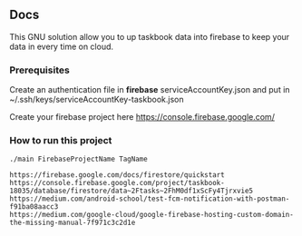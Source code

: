## Docs


This GNU solution allow you to up taskbook data into firebase to keep your data in every time on cloud.

### Prerequisites


Create an authentication file in **firebase** serviceAccountKey.json and put in ~/.ssh/keys/serviceAccountKey-taskbook.json

Create your firebase project here https://console.firebase.google.com/

### How to run this project

```
./main FirebaseProjectName TagName
```


```
https://firebase.google.com/docs/firestore/quickstart
https://console.firebase.google.com/project/taskbook-18035/database/firestore/data~2Ftasks~2FhM0df1xScFy4Tjrxvie5
https://medium.com/android-school/test-fcm-notification-with-postman-f91ba08aacc3
https://medium.com/google-cloud/google-firebase-hosting-custom-domain-the-missing-manual-7f971c3c2d1e
```



